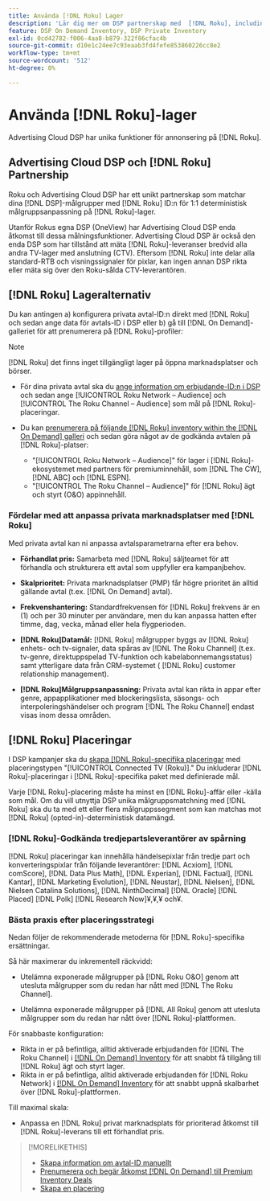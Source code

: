 ```yaml
---
title: Använda [!DNL Roku] Lager
description: 'Lär dig mer om DSP partnerskap med  [!DNL Roku], including inventory options, approved third-party tracking vendors, and best practices for [!DNL Roku]-specifika ersättningar. '
feature: DSP On Demand Inventory, DSP Private Inventory
exl-id: 0cd42782-f006-4aa8-b879-322f86cfac4b
source-git-commit: d10e1c24ee7c93eaab3fd4fefe853860226cc8e2
workflow-type: tm+mt
source-wordcount: '512'
ht-degree: 0%

---
```


# Använda [!DNL Roku]-lager

Advertising Cloud DSP har unika funktioner för annonsering på [!DNL Roku].

## Advertising Cloud DSP och [!DNL Roku] Partnership

Roku och Advertising Cloud DSP har ett unikt partnerskap som matchar dina [!DNL DSP]-målgrupper med [!DNL Roku] ID:n för 1:1 deterministisk målgruppsanpassning på [!DNL Roku]-lager.

Utanför Rokus egna DSP (OneView) har Advertising Cloud DSP enda åtkomst till dessa målningsfunktioner. Advertising Cloud DSP är också den enda DSP som har tillstånd att mäta [!DNL Roku]-leveranser bredvid alla andra TV-lager med anslutning (CTV). Eftersom [!DNL Roku] inte delar alla standard-RTB och visningssignaler för pixlar, kan ingen annan DSP rikta eller mäta sig över den Roku-sålda CTV-leverantören.

## [!DNL Roku] Lageralternativ

Du kan antingen a) konfigurera privata avtal-ID:n direkt med [!DNL Roku] och sedan ange data för avtals-ID i DSP eller b) gå till [!DNL On Demand]-galleriet för att prenumerera på [!DNL Roku]-profiler:

>[!NOTE]
>
>[!DNL Roku] det finns inget tillgängligt lager på öppna marknadsplatser och börser.

* För dina privata avtal ska du [ange information om erbjudande-ID:n i DSP](/help/dsp/inventory/deal-id-create.md) och sedan ange [!UICONTROL Roku Network – Audience] och [!UICONTROL The Roku Channel – Audience] som mål på [!DNL Roku]-placeringar.<!-- Or do you target the deal ID?? I see those strings for Roku On Demand inventory. Clarify if all Roku private deals will show up as one or the other of these in Roku Private inventory in Roku placement settings. -->

* Du kan [prenumerera på följande [!DNL Roku] inventory within the [!DNL On Demand] galleri](/help/dsp/inventory/on-demand-inventory-subscribe.md) och sedan göra något av de godkända avtalen på [!DNL Roku]-platser:

   * &quot;[!UICONTROL Roku Network – Audience]&quot; för lager i [!DNL Roku]-ekosystemet med partners för premiuminnehåll, som [!DNL The CW], [!DNL ABC] och [!DNL ESPN].
   * &quot;[!UICONTROL The Roku Channel – Audience]&quot; för [!DNL Roku] ägt och styrt (O&amp;O) appinnehåll.

### Fördelar med att anpassa privata marknadsplatser med [!DNL Roku]

Med privata avtal kan ni anpassa avtalsparametrarna efter era behov.

* **Förhandlat pris:** Samarbeta med  [!DNL Roku] säljteamet för att förhandla och strukturera ett avtal som uppfyller era kampanjbehov.

* **Skalprioritet:** Privata marknadsplatser (PMP) får högre prioritet än alltid gällande avtal (t.ex.  [!DNL On Demand] avtal).

* **Frekvenshantering:** Standardfrekvensen för  [!DNL Roku] frekvens är en (1) och per 30 minuter per användare, men du kan anpassa hatten efter timme, dag, vecka, månad eller hela flygperioden.<!-- Within the DSP placement settings? NO - you negotiate this with Roku, but Christine to confirm with Amanda whether you should be able to edit this in placement. -->

* **[!DNL Roku]Datamål:** [!DNL Roku] målgrupper byggs av  [!DNL Roku] enhets- och tv-signaler, data spåras av  [!DNL The Roku Channel] (t.ex. tv-genre, direktuppspelad TV-funktion och kabelabonnemangsstatus) samt ytterligare data från CRM-systemet ( [!DNL Roku] customer relationship management).

* **[!DNL Roku]Målgruppsanpassning:** Privata avtal kan rikta in appar efter genre, appapplikationer med blockeringslista, säsongs- och interpoleringshändelser och program  [!DNL The Roku Channel] endast visas inom dessa områden.

## [!DNL Roku] Placeringar

I DSP kampanjer ska du [skapa [!DNL Roku]-specifika placeringar](/help/dsp/campaign-management/placements/placement-create.md) med placeringstypen &quot;[!UICONTROL Connected TV (Roku)].&quot; Du inkluderar [!DNL Roku]-placeringar i [!DNL Roku]-specifika paket med definierade mål.

Varje [!DNL Roku]-placering måste ha minst en [!DNL Roku]-affär eller -källa som mål. Om du vill utnyttja DSP unika målgruppsmatchning med [!DNL Roku] ska du ta med ett eller flera målgruppssegment som kan matchas mot [!DNL Roku] (opted-in)-deterministisk datamängd.

### [!DNL Roku]-Godkända tredjepartsleverantörer av spårning

[!DNL Roku] placeringar kan innehålla händelsepixlar från tredje part och konverteringspixlar från följande leverantörer:   [!DNL Acxiom],  [!DNL comScore],  [!DNL Data Plus Math],  [!DNL Experian],  [!DNL Factual],  [!DNL Kantar],  [!DNL Marketing Evolution],  [!DNL Neustar],  [!DNL Nielsen],  [!DNL Nielsen Catalina Solutions],  [!DNL NinthDecimal]  [!DNL Oracle]  [!DNL Placed]  [!DNL Polk]  [!DNL Research Now]¥,¥,¥ och¥.

### Bästa praxis efter placeringsstrategi

Nedan följer de rekommenderade metoderna för [!DNL Roku]-specifika ersättningar.

Så här maximerar du inkrementell räckvidd:

* Utelämna exponerade målgrupper på [!DNL Roku O&O] genom att utesluta målgrupper som du redan har nått med [!DNL The Roku Channel].

* Utelämna exponerade målgrupper på [!DNL All Roku] genom att utesluta målgrupper som du redan har nått över [!DNL Roku]-plattformen.

För snabbaste konfiguration:

* Rikta in er på befintliga, alltid aktiverade erbjudanden för [!DNL The Roku Channel] i [[!DNL On Demand] Inventory](/help/dsp/inventory/on-demand-inventory-subscribe.md) för att snabbt få tillgång till [!DNL Roku] ägt och styrt lager.
* Rikta in er på befintliga, alltid aktiverade erbjudanden för [!DNL Roku Network] i [[!DNL On Demand] Inventory](/help/dsp/inventory/on-demand-inventory-subscribe.md) för att snabbt uppnå skalbarhet över [!DNL Roku]-plattformen.

Till maximal skala:

* Anpassa en [!DNL Roku] privat marknadsplats för prioriterad åtkomst till [!DNL Roku]-leverans till ett förhandlat pris.

>[!MORELIKETHIS]
>
>* [Skapa information om avtal-ID manuellt](/help/dsp/inventory/deal-id-create.md)
> * [Prenumerera och begär åtkomst  [!DNL On Demand] till Premium Inventory Deals](/help/dsp/inventory/on-demand-inventory-subscribe.md)
>* [Skapa en placering](/help/dsp/campaign-management/placements/placement-create.md)

